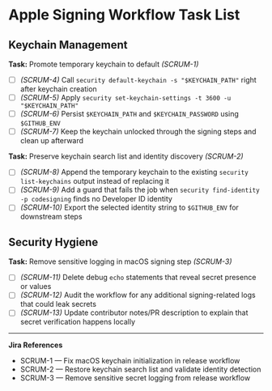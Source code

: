 # Apple Signing Workflow Task List

## Keychain Management

**Task:** Promote temporary keychain to default _(SCRUM-1)_
- [ ] _(SCRUM-4)_ Call `security default-keychain -s "$KEYCHAIN_PATH"` right after keychain creation
- [ ] _(SCRUM-5)_ Apply `security set-keychain-settings -t 3600 -u "$KEYCHAIN_PATH"`
- [ ] _(SCRUM-6)_ Persist `$KEYCHAIN_PATH` and `$KEYCHAIN_PASSWORD` using `$GITHUB_ENV`
- [ ] _(SCRUM-7)_ Keep the keychain unlocked through the signing steps and clean up afterward

**Task:** Preserve keychain search list and identity discovery _(SCRUM-2)_
- [ ] _(SCRUM-8)_ Append the temporary keychain to the existing `security list-keychains` output instead of replacing it
- [ ] _(SCRUM-9)_ Add a guard that fails the job when `security find-identity -p codesigning` finds no Developer ID identity
- [ ] _(SCRUM-10)_ Export the selected identity string to `$GITHUB_ENV` for downstream steps

## Security Hygiene

**Task:** Remove sensitive logging in macOS signing step _(SCRUM-3)_
- [ ] _(SCRUM-11)_ Delete debug `echo` statements that reveal secret presence or values
- [ ] _(SCRUM-12)_ Audit the workflow for any additional signing-related logs that could leak secrets
- [ ] _(SCRUM-13)_ Update contributor notes/PR description to explain that secret verification happens locally

---
**Jira References**
- SCRUM-1 — Fix macOS keychain initialization in release workflow
- SCRUM-2 — Restore keychain search list and validate identity detection
- SCRUM-3 — Remove sensitive secret logging from release workflow
